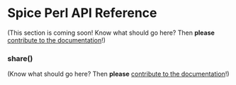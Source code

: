 # Spice Perl API Reference

(This section is coming soon! Know what should go here? Then **please** [contribute to the documentation](https://github.com/duckduckgo/duckduckgo-documentation/blob/master/CONTRIBUTING.md)!)

### share()

(Know what should go here? Then **please** [contribute to the documentation](https://github.com/duckduckgo/duckduckgo-documentation/blob/master/CONTRIBUTING.md)!)
